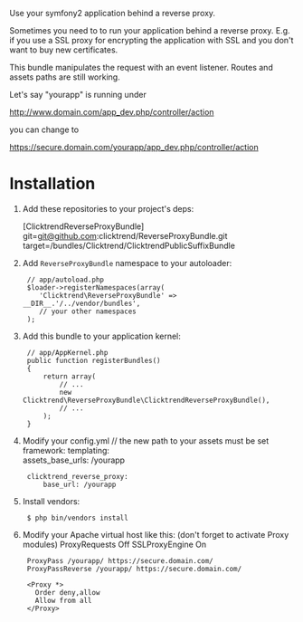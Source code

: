 Use your symfony2 application behind a reverse proxy.

Sometimes you need to to run your application behind a reverse proxy. E.g. if
you use a SSL proxy for encrypting the application with SSL and you don't
want to buy new certificates.

This bundle manipulates the request with an event listener. Routes and assets
paths are still working.

Let's say "yourapp" is running under

  http://www.domain.com/app_dev.php/controller/action

you can change to

  https://secure.domain.com/yourapp/app_dev.php/controller/action

Installation
============

  1. Add these repositories to your project's deps:

      [ClicktrendReverseProxyBundle]
              git=git@github.com:clicktrend/ReverseProxyBundle.git
              target=/bundles/Clicktrend/ClicktrendPublicSuffixBundle
              

  2. Add `ReverseProxyBundle` namespace to your autoloader:

          // app/autoload.php
          $loader->registerNamespaces(array(
             'Clicktrend\ReverseProxyBundle' => __DIR__.'/../vendor/bundles',
             // your other namespaces
          );

  3. Add this bundle to your application kernel:

          // app/AppKernel.php
          public function registerBundles()
          {
              return array(
                  // ...
                  new Clicktrend\ReverseProxyBundle\ClicktrendReverseProxyBundle(),
                  // ...
              );
          }

  4. Modify your config.yml
          // the new path to your assets must be set
          framework:
              templating:      
                  assets_base_urls: /yourapp

          clicktrend_reverse_proxy:
              base_url: /yourapp

  5. Install vendors:

          $ php bin/vendors install

  6. Modify your Apache virtual host like this: (don't forget to activate 
     Proxy modules)
          ProxyRequests Off
          SSLProxyEngine On

          ProxyPass /yourapp/ https://secure.domain.com/
          ProxyPassReverse /yourapp/ https://secure.domain.com/

          <Proxy *>
            Order deny,allow
            Allow from all
          </Proxy>
